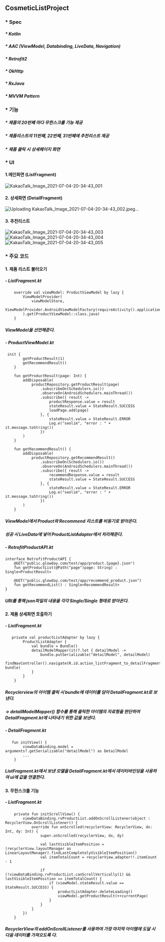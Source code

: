 ## CosmeticListProject

### * Spec
#####    * Kotlin
#####    * AAC (ViewModel, Databinding, LiveData, Navigation)
#####    * Retrofit2
#####    * OkHttp
#####    * RxJava
#####    * MVVM Pattern

### * 기능
#####    * 제품의 20번째 마다 무한스크롤 기능 제공
#####    * 제품리스트의 11번째, 22번째, 31번째에 추천리스트 제공
#####    * 제품 클릭 시 상세페이지 화면

### * UI
#### 1.메인화면 (ListFragment) 
![KakaoTalk_Image_2021-07-04-20-34-43_001](https://user-images.githubusercontent.com/73940842/124383495-b66c6a00-dd07-11eb-8753-5c2ca667fe27.jpeg)

#### 2. 상세화면 (DetailFragment)
![Uploading KakaoTalk_Image_2021-07-04-20-34-43_002.jpeg…]()

#### 3. 추천리스트
![KakaoTalk_Image_2021-07-04-20-34-43_003](https://user-images.githubusercontent.com/73940842/124383536-eca9e980-dd07-11eb-966b-d92ffcc23035.jpeg)
![KakaoTalk_Image_2021-07-04-20-34-43_004](https://user-images.githubusercontent.com/73940842/124383535-ec115300-dd07-11eb-8372-030ac1148bef.jpeg)
![KakaoTalk_Image_2021-07-04-20-34-43_005](https://user-images.githubusercontent.com/73940842/124383533-e9aef900-dd07-11eb-8166-df68ebe55327.jpeg)


### * 주요 코드

#### 1. 제품 리스트 불러오기

#####  - ListFragment.kt
```
    override val viewModel: ProductViewModel by lazy {
        ViewModelProvider(
            viewModelStore,
            ViewModelProvider.AndroidViewModelFactory(requireActivity().application)
        ).get(ProductViewModel::class.java)
    }
```
##### ViewModel을 선언해준다.

##### - ProductViewModel.kt

```
 init {
        getProductResult(1)
        getRecommendResult()
    }

    fun getProductResult(page: Int) {
        addDisposable(
            productRepository.getProductResult(page)
                .subscribeOn(Schedulers.io())
                .observeOn(AndroidSchedulers.mainThread())
                .subscribe({ result ->
                    productResponse.value = result
                    stateResult.value = StateResult.SUCCESS
                    loadPage.add(page)
                }, {
                    stateResult.value = StateResult.ERROR
                    Log.e("seolim", "error : " + it.message.toString())
                })
        )
    }

    fun getRecommendResult() {
        addDisposable(
            productRepository.getRecommendResult()
                .subscribeOn(Schedulers.io())
                .observeOn(AndroidSchedulers.mainThread())
                .subscribe({ result ->
                    recommendResponse.value = result
                    stateResult.value = StateResult.SUCCESS
                }, {
                    stateResult.value = StateResult.ERROR
                    Log.e("seolim", "error : " + it.message.toString())
                })
        )
    }
```
##### ViewModel에서 Product와 Recommend 리스트를 비동기로 받아온다.
##### 성공 시 LiveData에 넣어 ProductListAdapter에서 처리해준다.

##### - RetrofitProductAPI.kt

```
interface RetrofitProductAPI {
    @GET("public.glowday.com/test/app/product.{page}.json")
    fun getProductList(@Path("page")page: String) : Single<ProductResult>

    @GET("public.glowday.com/test/app/recommend_product.json")
    fun getRecommendList() : Single<RecommendResult>
}
```
##### URI를 통해 json파일의 내용을 각각 Single<ProductResult>/Single<RecommendResult> 형태로 받아온다.


#### 2. 제품 상세화면 호출하기

#####  - ListFragment.kt
```
   private val productListAdapter by lazy {
        ProductListAdapter {
            val bundle = Bundle()
            detailModelMapper(it)?.let { detailModel ->
                bundle.putSerializable("detailModel", detailModel)
                findNavController().navigate(R.id.action_listFragment_to_detailFragment, bundle)
            }
        }
    }
```
##### Recyclerview의 아이템 클릭 시 bundle에 데이터를 담아 DetailFragment.kt로 보낸다.
##### -> detailModelMapper() 함수를 통해 클릭한 아이템의 자료형을 판단하여 DetailFragment.kt에 나타내기 위한 값을 보낸다.

#####  - DetailFragment.kt
```
   fun initView() {
        viewDataBinding.model = arguments?.getSerializable("detailModel") as DetailModel
        ...
    }
```
##### ListFragment.kt에서 보낸 모델을 DetailFragment.kt에서 데이터바인딩을 사용하여 ui에 값을 연결한다.

#### 3. 무한스크롤 기능

#####  - ListFragment.kt
```
    private fun initScrollView() {
        viewDataBinding.rvProductList.addOnScrollListener(object : RecyclerView.OnScrollListener() {
            override fun onScrolled(recyclerView: RecyclerView, dx: Int, dy: Int) {
                super.onScrolled(recyclerView, dx, dy)

                val lastVisibleItemPosition = (recyclerView.layoutManager as LinearLayoutManager).findLastCompletelyVisibleItemPosition()
                val itemTotalCount = recyclerView.adapter!!.itemCount - 1

                if (!viewDataBinding.rvProductList.canScrollVertically(1) && lastVisibleItemPosition == itemTotalCount) {
                    if (viewModel.stateResult.value == StateResult.SUCCESS) {
                        productListAdapter.deleteLoading()
                        viewModel.getProductResult(++currentPage)
                    }
                }
            }
        })
    }
```
##### RecyclerView의 addOnScrollListener를 사용하여 가장 마지막 아이템에 도달 시 다음 데이터를 가져오도록 다.

